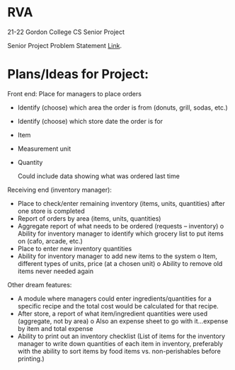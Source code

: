 # RVA
21-22 Gordon College CS Senior Project

Senior Project Problem Statement [Link](https://docs.google.com/document/d/1Xcbwg4K3Fhv3oUFh-9i_Q81I1Y1p6ym8wsgSIHjBBA0/edit?usp=sharing).

# Plans/Ideas for Project:

Front end:
Place for managers to place orders
-	Identify (choose) which area the order is from (donuts, grill, sodas, etc.)
-	Identify (choose) which store date the order is for 
-	Item
-	Measurement unit
-	Quantity

    Could include data showing what was ordered last time


Receiving end (inventory manager):
-	Place to check/enter remaining inventory (items, units, quantities) after one store is completed
-	Report of orders by area   (items, units, quantities)
-	Aggregate report of what needs to be ordered  (requests – inventory)
o	Ability for inventory manager to identify which grocery list to put items on (cafo, arcade, etc.)
-	Place to enter new inventory quantities
-	Ability for inventory manager to add new items to the system
o	Item, different types of units, price (at a chosen unit)
o	Ability to remove old items never needed again

Other dream features:
-	A module where managers could enter ingredients/quantities for a specific recipe and the total cost would be calculated for that recipe.
-	After store, a report of what item/ingredient quantities were used  (aggregate, not by area)
o	Also an expense sheet to go with it…expense by item and total expense
-	Ability to print out an inventory checklist (List of items for the inventory manager to write down quantities of each item in inventory, preferably with the ability to sort items by food items vs. non-perishables before printing.)
